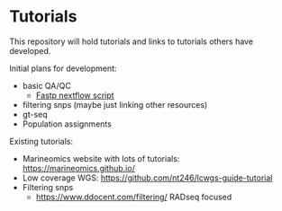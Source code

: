 # Tutorials

This repository will hold tutorials and links to tutorials others have developed. 

Initial plans for development:
- basic QA/QC
  - [Fastp nextflow script](https://github.com/nmfs-ost/Genomics_Resources/tree/main/tutorials/QC/fastp_nextflow)
- filtering snps (maybe just linking other resources)
- gt-seq
- Population assignments


Existing tutorials:
- Marineomics website with lots of tutorials: https://marineomics.github.io/
- Low coverage WGS: https://github.com/nt246/lcwgs-guide-tutorial
- Filtering snps
  - https://www.ddocent.com/filtering/ RADseq focused


